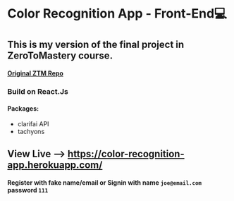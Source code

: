# Color Recognition App - Front-End💻
## This is my version of the final project in ZeroToMastery course.
#### [Original ZTM Repo](https://github.com/aneagoie/smart-brain)

### Build on React.Js
#### Packages:
* clarifai API
* tachyons

## View Live --> https://color-recognition-app.herokuapp.com/
#### __Register__ with fake name/email or __Signin__ with name `joe@email.com` password `111`
